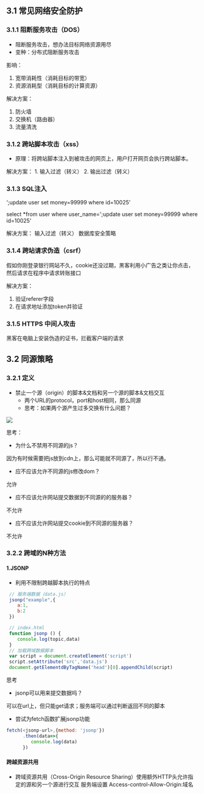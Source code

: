 ## 3.1 常见网络安全防护

### 3.1.1 阻断服务攻击（DOS）

- 阻断服务攻击，想办法目标网络资源用尽
- 变种：分布式阻断服务攻击

影响：
   1. 宽带消耗性（消耗目标的带宽）
   2. 资源消耗型（消耗目标的计算资源）

解决方案：
   1. 防火墙
   2. 交换机（路由器）
   3. 流量清洗

### 3.1.2 跨站脚本攻击（xss）

  - 原理：将跨站脚本注入到被攻击的网页上，用户打开网页会执行跨站脚本。

  解决方案：
     1. 输入过滤（转义）
     2. 输出过滤（转义）

### 3.1.3 SQL注入

‘;update user set money=99999 where id=10025’

select *from user where user_name=';update user set money=99999 where id=10025'

解决方案：
  输入过滤（转义）
  数据库安全策略

### 3.1.4 跨站请求伪造（csrf）

假如你刚登录银行网站不久，cookie还没过期，黑客利用小广告之类让你点击，然后请求在程序中请求转账接口

解决方案：
   1. 验证referer字段
   2. 在请求地址添加token并验证

### 3.1.5  HTTPS 中间人攻击

黑客在电脑上安装伪造的证书，拦截客户端的请求

## 3.2 同源策略

### 3.2.1 定义
- 禁止一个源（origin）的脚本&文档和另一个源的脚本&文档交互
  - 两个URL的protocol，port和host相同，那么同源
  - 思考：如果两个源产生过多交换有什么问题？

![](~@/network/someorigin.png)

思考：

- 为什么不禁用不同源的js？

因为有时候需要把js放到cdn上，那么可能就不同源了，所以行不通。

- 应不应该允许不同源的js修改dom？

允许

- 应不应该允许网站提交数据到不同源的的服务器？

不允许

- 应不应该允许网站提交cookie到不同源的服务器？

不允许

### 3.2.2 跨域的N种方法

#### 1.JSONP

- 利用不限制跨越脚本执行的特点

```js
 // 服务端数据（data.js）
 jsonp("example",{
    a:1,
    b:2
 })

 // index.html
 function jsonp () {
    console.log(topic,data)
 }
 // 加载跨域数据脚本
 var script = document.createElement('script')
 script.setAttribute('src','data.js')
 document.getElementdByTagName('head')[0].appendChild(script)
```
思考

-  jsonp可以用来提交数据吗？

 可以在url上，但只能get请求；服务端可以通过判断返回不同的脚本

- 尝试为fetch函数扩展jsonp功能

```js
fetch(<jsonp-url>,{method: 'jsonp'})
      .then(data=>{
         console.log(data)
      })
```

#### 跨越资源共用 <Badge text="重要" type="tip"/> 

- 跨域资源共用（Cross-Origin Resource Sharing）使用额外HTTP头允许指定的源和另一个源进行交互
  服务端设置 Access-control-Allow-Origin:域名
